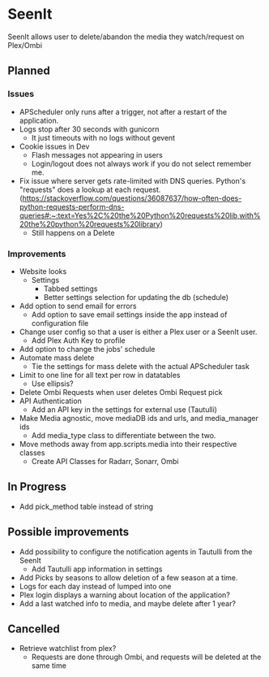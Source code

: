 # SeenIt
SeenIt allows user to delete/abandon the media they watch/request on Plex/Ombi

## Planned
### Issues
- APScheduler only runs after a trigger, not after a restart of the application.
- Logs stop after 30 seconds with gunicorn
    - It just timeouts with no logs without gevent
- Cookie issues in Dev
    - Flash messages not appearing in users
    - Login/logout does not always work if you do not select remember me.
- Fix issue where server gets rate-limited with DNS queries. Python's "requests" does a lookup at each request. (https://stackoverflow.com/questions/36087637/how-often-does-python-requests-perform-dns-queries#:~:text=Yes%2C%20the%20Python%20requests%20lib,with%20the%20python%20requests%20library)
    - Still happens on a Delete

### Improvements
- Website looks
    - Settings
        - Tabbed settings
        - Better settings selection for updating the db (schedule)
- Add option to send email for errors
    - Add option to save email settings inside the app instead of configuration file
- Change user config so that a user is either a Plex user or a SeenIt user.
    - Add Plex Auth Key to profile
- Add option to change the jobs' schedule
- Automate mass delete
    - Tie the settings for mass delete with the actual APScheduler task
- Limit to one line for all text per row in datatables
    - Use ellipsis?
- Delete Ombi Requests when user deletes Ombi Request pick
- API Authentication
    - Add an API key in the settings for external use (Tautulli)
- Make Media agnostic, move mediaDB ids and urls, and media_manager ids
    - Add media_type class to differentiate between the two.
- Move methods away from app.scripts.media into their respective classes
    - Create API Classes for Radarr, Sonarr, Ombi

## In Progress
- Add pick_method table instead of string

## Possible improvements
- Add possibility to configure the notification agents in Tautulli from the SeenIt
    - Add Tautulli app information in settings
- Add Picks by seasons to allow deletion of a few season at a time.
- Logs for each day instead of lumped into one
- Plex login displays a warning about location of the application?
- Add a last watched info to media, and maybe delete after 1 year?

## Cancelled
- Retrieve watchlist from plex?
    - Requests are done through Ombi, and requests will be deleted at the same time
